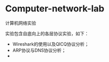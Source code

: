 # Computer-network-lab
计算机网络实验

实验包含自底向上的各层协议实验，如下：

- Wireshark的使用以及QICQ协议分析；
- ARP协议与DNS协议分析；
- 

